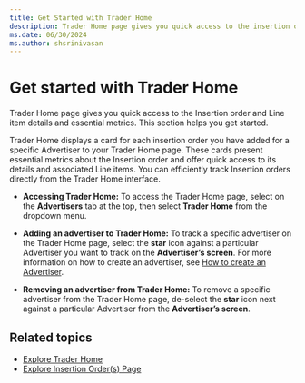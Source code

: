 ```yaml
---
title: Get Started with Trader Home
description: Trader Home page gives you quick access to the insertion order and line-item details and essential metrics. 
ms.date: 06/30/2024
ms.author: shsrinivasan
---
```


# Get started with Trader Home

Trader Home page gives you quick access to the Insertion order and Line item details and essential metrics. This section helps you get started.

Trader Home displays a card for each insertion order you have added for a specific Advertiser to your Trader Home page. These cards present essential metrics about the Insertion order and offer quick access to its details and associated Line items. You can efficiently track Insertion orders directly from the Trader Home interface.

- **Accessing Trader Home:** To access the Trader Home page, select on the **Advertisers** tab at the top, then select **Trader Home** from the dropdown menu.

- **Adding an advertiser to Trader Home:** To track a specific advertiser on the Trader Home page, select the **star** icon against a particular Advertiser you want to track on the **Advertiser’s screen**. For more information on how to create an advertiser, see [How to create an Advertiser](create-an-advertiser.md).

- **Removing an advertiser from Trader Home:** To remove a specific advertiser from the Trader Home page, de-select the **star** icon next against a particular Advertiser from the **Advertiser’s screen**.

## Related topics

- [Explore Trader Home](explore-trader-home.md)
- [Explore Insertion Order(s) Page](explore-insertion-orders-page.md)
